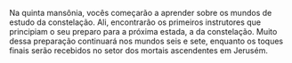 ﻿Na quinta mansônia, vocês começarão a aprender sobre os mundos de estudo da constelação. Ali, encontrarão os primeiros instrutores que principiam o seu preparo para a próxima estada, a da constelação. Muito dessa preparação continuará nos mundos seis e sete, enquanto os toques finais serão recebidos no setor dos mortais ascendentes em Jerusém.